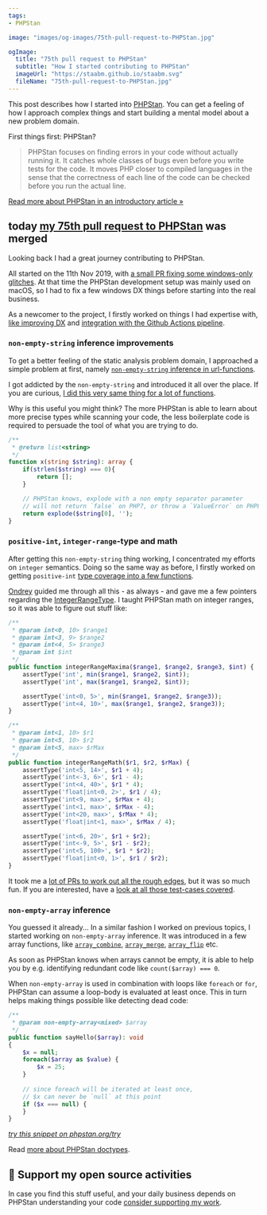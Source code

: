 ```yaml
---
tags:
- PHPStan

image: "images/og-images/75th-pull-request-to-PHPStan.jpg"

ogImage:
  title: "75th pull request to PHPStan"
  subtitle: "How I started contributing to PHPStan"
  imageUrl: "https://staabm.github.io/staabm.svg"
  fileName: "75th-pull-request-to-PHPStan.jpg"
---
```


This post describes how I started into [PHPStan](https://phpstan.org/). You can get a feeling of how I approach complex things and start building a mental model about a new problem domain.

First things first: PHPStan?

> PHPStan focuses on finding errors in your code without actually running it. It catches whole classes of bugs even before you write tests for the code. It moves PHP closer to compiled languages in the sense that the correctness of each line of the code can be checked before you run the actual line.

[Read more about PHPStan in an introductory article »](https://phpstan.org/blog/find-bugs-in-your-code-without-writing-tests)


## today [my 75th pull request to PHPStan](https://twitter.com/markusstaab/status/1493167116056465416) was merged

Looking back I had a great journey contributing to PHPStan.

All started on the 11th Nov 2019, with [a small PR fixing some windows-only glitches](https://github.com/phpstan/phpstan-src/pull/8).
At that time the PHPStan development setup was mainly used on macOS, so I had to fix a few windows DX things before starting into the real business.

As a newcomer to the project, I firstly worked on things I had expertise with, [like improving DX](https://github.com/phpstan/phpstan-src/pull/51) and [integration with the Github Actions pipeline](https://github.com/phpstan/phpstan-src/pull/317).


### `non-empty-string` inference improvements

To get a better feeling of the static analysis problem domain, I approached a simple problem at first, namely [`non-empty-string` inference in url-functions](https://github.com/phpstan/phpstan-src/pull/575).

I got addicted by the `non-empty-string` and introduced it all over the place.
If you are curious, [I did this very same thing for a lot of functions](https://github.com/phpstan/phpstan-src/pulls?q=is%3Apr+sort%3Aupdated-desc+author%3Astaabm+is%3Amerged++non-empty-string).

Why is this useful you might think? The more PHPStan is able to learn about more precise types while scanning your code,
the less boilerplate code is required to persuade the tool of what you are trying to do.

```php
/**
 * @return list<string>
 */
function x(string $string): array {
	if(strlen($string) === 0){
		return [];
	}

    // PHPStan knows, explode with a non empty separator parameter
    // will not return `false` on PHP7, or throw a `ValueError` on PHP8+
	return explode($string[0], '');
}
```

### `positive-int`, `integer-range`-type and math

After getting this `non-empty-string` thing working, I concentrated my efforts on `integer` semantics.
Doing so the same way as before, I firstly worked on getting `positive-int` [type coverage into a few functions](https://github.com/phpstan/phpstan-src/pulls?q=is%3Apr+sort%3Aupdated-desc+author%3Astaabm+is%3Amerged+positive-int).

[Ondrey](https://github.com/ondrejmirtes) guided me through all this - as always - and gave me a few pointers regarding the [IntegerRangeType](https://github.com/phpstan/phpstan-src/blob/e12b4c487c9c7401a7434b682666a4209099349d/src/Type/IntegerRangeType.php).
I taught PHPStan math on integer ranges, so it was able to figure out stuff like:

```php
/**
 * @param int<0, 10> $range1
 * @param int<3, 9> $range2
 * @param int<4, 5> $range3
 * @param int $int
 */
public function integerRangeMaxima($range1, $range2, $range3, $int) {
    assertType('int', min($range1, $range2, $int));
    assertType('int', max($range1, $range2, $int));

    assertType('int<0, 5>', min($range1, $range2, $range3));
    assertType('int<4, 10>', max($range1, $range2, $range3));
}

/**
 * @param int<1, 10> $r1
 * @param int<5, 10> $r2
 * @param int<5, max> $rMax
 */
public function integerRangeMath($r1, $r2, $rMax) {
    assertType('int<5, 14>', $r1 + 4);
    assertType('int<-3, 6>', $r1 - 4);
    assertType('int<4, 40>', $r1 * 4);
    assertType('float|int<0, 2>', $r1 / 4);
    assertType('int<9, max>', $rMax + 4);
    assertType('int<1, max>', $rMax - 4);
    assertType('int<20, max>', $rMax * 4);
    assertType('float|int<1, max>', $rMax / 4);

    assertType('int<6, 20>', $r1 + $r2);
    assertType('int<-9, 5>', $r1 - $r2);
    assertType('int<5, 100>', $r1 * $r2);
    assertType('float|int<0, 1>', $r1 / $r2);
}
```

It took me a [lot of PRs to work out all the rough edges](https://github.com/phpstan/phpstan-src/pulls?q=is%3Apr+sort%3Aupdated-desc+author%3Astaabm+is%3Amerged+range), but it was so much fun.
If you are interested, have a [look at all those test-cases covered](https://github.com/staabm/phpstan-src/blob/c4a662ac6c3ec63f063238880b243b5399c34fcc/tests/PHPStan/Analyser/data/integer-range-types.php#L198-L331).


### `non-empty-array` inference

You guessed it already... In a similar fashion I worked on previous topics, I started working on `non-empty-array` inference. It was introduced in a few array functions, like [`array_combine`](https://github.com/phpstan/phpstan-src/pull/578), [`array_merge`](https://github.com/phpstan/phpstan-src/pull/581), [`array_flip`](https://github.com/phpstan/phpstan-src/pull/583) etc.

As soon as PHPStan knows when arrays cannot be empty, it is able to help you by e.g. identifying redundant code like `count($array) === 0`.

When `non-empty-array` is used in combination with loops like `foreach` or `for`, PHPStan can assume a loop-body is evaluated at least once.
This in turn helps making things possible like detecting dead code:

```php
/**
 * @param non-empty-array<mixed> $array
 */
public function sayHello($array): void
{
    $x = null;
    foreach($array as $value) {
        $x = 25;
    }
    
    // since foreach will be iterated at least once,
    // $x can never be `null` at this point
    if ($x === null) { 
    }
}
```
_[try this snippet on phpstan.org/try](https://phpstan.org/r/597e97ed-eef8-401a-85f9-abb28526316e)_


Read [more about PHPStan doctypes](https://phpstan.org/writing-php-code/phpdoc-types).


## 💌 Support my open source activities

In case you find this stuff useful, and your daily business depends on PHPStan understanding your code [consider supporting my work](https://github.com/sponsors/staabm). 
